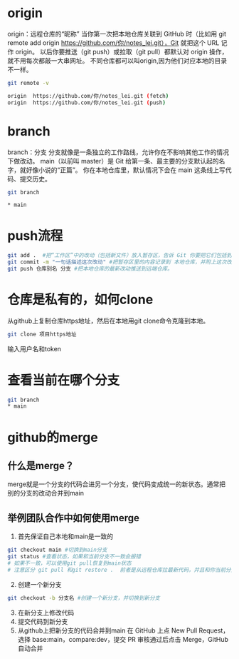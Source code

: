 # origin
origin：远程仓库的“昵称”
当你第一次把本地仓库关联到 GitHub 时（比如用 git remote add origin https://github.com/你/notes_lei.git），Git 就把这个 URL 记作 origin。
以后你要推送（git push）或拉取（git pull）都默认对 origin 操作，就不用每次都敲一大串网址。
不同仓库都可以叫origin,因为他们对应本地的目录不一样。
```bash
git remote -v

origin  https://github.com/你/notes_lei.git (fetch)
origin  https://github.com/你/notes_lei.git (push)
```
# branch
branch：分支
分支就像是一条独立的工作路线，允许你在不影响其他工作的情况下做改动。
main（以前叫 master）是 Git 给第一条、最主要的分支默认起的名字，就好像小说的“正篇”。
你在本地仓库里，默认情况下会在 main 这条线上写代码、提交历史。
```bash
git branch

* main
```
# push流程
```bash
git add .  #把“工作区”中的改动（包括新文件）放入暂存区，告诉 Git 你要把它们包括到下次提交里。
git commit -m "一句话描述这次改动" #把暂存区里的内容记录到 本地仓库，并附上这次改动的说明。
git push 仓库别名 分支 #把本地仓库的最新改动推送到远端仓库。
```
# 仓库是私有的，如何clone
从github上复制仓库https地址，然后在本地用git clone命令克隆到本地。
```bash
git clone 项目https地址
```
输入用户名和token

# 查看当前在哪个分支
```bash
git branch
* main
```
# github的merge
## 什么是merge？
merge就是一个分支的代码合进另一个分支，使代码变成统一的新状态。通常把别的分支的改动合并到main
## 举例团队合作中如何使用merge
1. 首先保证自己本地和main是一致的
```bash
git checkout main #切换到main分支
git status #查看状态，如果和当前分支不一致会报错
# 如果不一致，可以使用git pull恢复到main状态
# 注意区分 git pull 和git restore .  前者是从远程仓库拉最新代码，并且和你当前分支合并。后者是恢复到当前分支的最近一次commit的内容，远程仓库不知道
```
2. 创建一个新分支
```bash
git checkout -b 分支名 #创建一个新分支，并切换到新分支
```
3. 在新分支上修改代码
4. 提交代码到新分支
5. 从github上把新分支的代码合并到main
   在 GitHub 上点 New Pull Request，选择 base:main，compare:dev，提交 PR
   审核通过后点击 Merge，GitHub 自动合并

